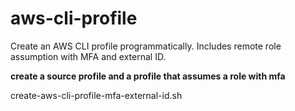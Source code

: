 # aws-cli-profile
Create an AWS CLI profile programmatically.
Includes remote role assumption with MFA and external ID.

__create a source profile and a profile that assumes a role with mfa__

create-aws-cli-profile-mfa-external-id.sh

